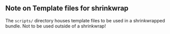 ## Note on Template files for shrinkwrap

The `scripts/` directory houses template files to be used in a
shrinkwrapped bundle. Not to be used outside of a shrinkwrap!
